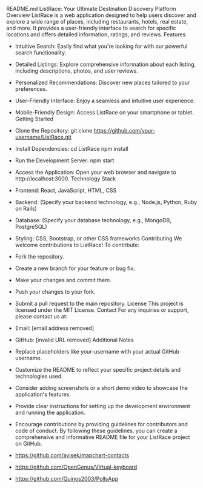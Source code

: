README.md
ListRace: Your Ultimate Destination Discovery Platform
Overview
ListRace is a web application designed to help users discover and explore a wide range of places, including restaurants, hotels, real estate, and more. It provides a user-friendly interface to search for specific locations and offers detailed information, ratings, and reviews.
Features
 * Intuitive Search: Easily find what you're looking for with our powerful search functionality.
 * Detailed Listings: Explore comprehensive information about each listing, including descriptions, photos, and user reviews.
 * Personalized Recommendations: Discover new places tailored to your preferences.
 * User-Friendly Interface: Enjoy a seamless and intuitive user experience.
 * Mobile-Friendly Design: Access ListRace on your smartphone or tablet.
Getting Started
 * Clone the Repository:
   git clone https://github.com/your-username/ListRace.git

 * Install Dependencies:
   cd ListRace
npm install

 * Run the Development Server:
   npm start

 * Access the Application:
   Open your web browser and navigate to http://localhost:3000.
Technology Stack
 * Frontend: React, JavaScript, HTML, CSS
 * Backend: (Specify your backend technology, e.g., Node.js, Python, Ruby on Rails)
 * Database: (Specify your database technology, e.g., MongoDB, PostgreSQL)
 * Styling: CSS, Bootstrap, or other CSS frameworks
Contributing
We welcome contributions to ListRace! To contribute:
 * Fork the repository.
 * Create a new branch for your feature or bug fix.
 * Make your changes and commit them.
 * Push your changes to your fork.
 * Submit a pull request to the main repository.
License
This project is licensed under the MIT License.
Contact
For any inquiries or support, please contact us at:
 * Email: [email address removed]
 * GitHub: [invalid URL removed]
Additional Notes
 * Replace placeholders like your-username with your actual GitHub username.
 * Customize the README to reflect your specific project details and technologies used.
 * Consider adding screenshots or a short demo video to showcase the application's features.
 * Provide clear instructions for setting up the development environment and running the application.
 * Encourage contributions by providing guidelines for contributors and code of conduct.
By following these guidelines, you can create a comprehensive and informative README file for your ListRace project on GitHub.
 * https://github.com/avisek/mapchart-contacts
 * https://github.com/OpenGenus/Virtual-keyboard
 * https://github.com/Quinos2003/PollsApp
